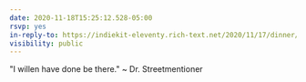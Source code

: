 ```yaml
---
date: 2020-11-18T15:25:12.528-05:00
rsvp: yes
in-reply-to: https://indiekit-eleventy.rich-text.net/2020/11/17/dinner/
visibility: public
---
```

"I willen have done be there." ~ Dr. Streetmentioner
